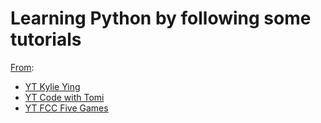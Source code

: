 # Learning Python by following some tutorials

[From](https://www.freecodecamp.org/news/python-projects-for-beginners/):

- [YT Kylie Ying](https://youtu.be/8ext9G7xspg)
- [YT Code with Tomi](https://www.youtube.com/watch?v=SqvVm3QiQVk)
- [YT FCC Five Games](https://www.youtube.com/watch?v=XGf2GcyHPhc)
